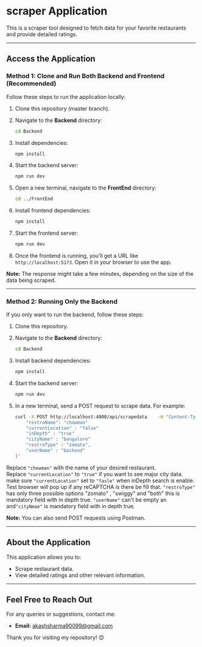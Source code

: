 
# scraper Application

This is a scraper tool designed to fetch data for your favorite restaurants and provide detailed ratings.

---

## Access the Application

### Method 1: Clone and Run Both Backend and Frontend (Recommended)

Follow these steps to run the application locally:

1. Clone this repository (master branch).  
2. Navigate to the **Backend** directory:  
   ```bash
   cd Backend
   ```
3. Install dependencies:  
   ```bash
   npm install
   ```
4. Start the backend server:  
   ```bash
   npm run dev
   ```

5. Open a new terminal, navigate to the **FrontEnd** directory:  
   ```bash
   cd ../FrontEnd
   ```
6. Install frontend dependencies:  
   ```bash
   npm install
   ```
7. Start the frontend server:  
   ```bash
   npm run dev
   ```

8. Once the frontend is running, you'll get a URL like `http://localhost:5173`. Open it in your browser to use the app.

**Note:** The response might take a few minutes, depending on the size of the data being scraped.

---

### Method 2: Running Only the Backend

If you only want to run the backend, follow these steps:

1. Clone this repository.  
2. Navigate to the **Backend** directory:  
   ```bash
   cd Backend
   ```
3. Install backend dependencies:  
   ```bash
   npm install
   ```
4. Start the backend server:  
   ```bash
   npm run dev
   ```

5. In a new terminal, send a POST request to scrape data. For example:  
   ```bash
   curl -X POST http://localhost:4000/api/scrapedata    -H "Content-Type: application/json"    -d '{
       "restroName": "chowman"
       "currentLocation" : "false" 
       "inDepth" : "true"
       "cityName" : "bangalore"
       "restroType" : "zomato",
       "userName" : "backend"
   }'
   ```


Replace `"chowman"` with the name of your desired restaurant.  
Replace `"currentLocation"` to `"true"` if you want to see major city data.
make sure  `"currentLocation"` set to `"fasle"` when inDepth search is enable.
Test browser will pop up if any reCAPTCHA is there be fill that.
`"restroType"` has only three possible options "zomato" , "swiggy" and "both" this is mandatory field with in depth true.
`"userName"` can't be empty an  and`"cityNmae"` is mandatory field with in depth true.



**Note:** You can also send POST requests using Postman.  

---

  

## About the Application

This application allows you to:  
- Scrape restaurant data.  
- View detailed ratings and other relevant information.

---

## Feel Free to Reach Out

For any queries or suggestions, contact me:  
- **Email:** [akashsharma90099@gmail.com](mailto:akashsharma90099@gmail.com)  

Thank you for visiting my repository! 😊
